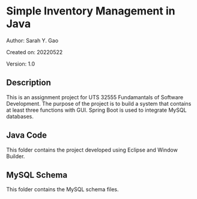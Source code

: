Simple Inventory Management in Java
=======
Author: Sarah Y. Gao

Created on: 20220522

Version: 1.0

Description
-----------
This is an assignment project for UTS 32555 Fundamantals of Software Development.
The purpose of the project is to build a system that contains at least three functions with GUI.
Spring Boot is used to integrate MySQL databases.

Java Code
-----------
This folder contains the project developed using Eclipse and Window Builder.

MySQL Schema
-----------
This folder contains the MySQL schema files.


